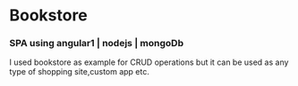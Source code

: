 # Bookstore 
### SPA using angular1 | nodejs | mongoDb
I used bookstore as example for CRUD operations but it can be used as any type of shopping site,custom app etc.  




